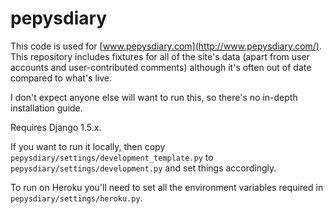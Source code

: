 pepysdiary
==========

This code is used for [www.pepysdiary.com](http://www.pepysdiary.com/). This repository includes fixtures for all of the site's data (apart from user accounts and user-contributed comments) although it's often out of date compared to what's live.

I don't expect anyone else will want to run this, so there's no in-depth installation guide.

Requires Django 1.5.x.

If you want to run it locally, then copy `pepysdiary/settings/development_template.py` to `pepysdiary/settings/development.py` and set things accordingly.

To run on Heroku you'll need to set all the environment variables required in `pepysdiary/settings/heroku.py`.


